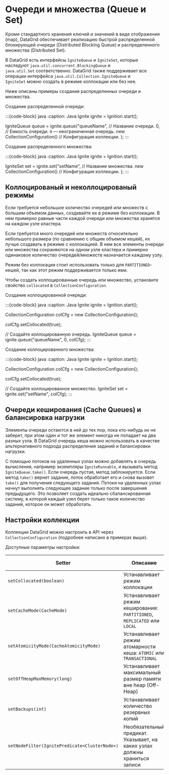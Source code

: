 # Очереди и множества (Queue и Set)

Кроме стандартного хранения ключей и значений в виде отображения (map), DataGrid обеспечивает реализацию быстрой распределенной блокирующей очереди (Distributed Blocking Queue) и распределенного множества (Distributed Set).

В DataGrid есть интерфейсы `IgniteQueue` и `IgniteSet`, которые наследуют `java.util.concurrent.BlockingQueue` и `java.util.Set` соответственно. DataGrid также поддерживает все операции интерфейса `java.util.Collection`. `IgniteQueue` и `IgniteSet` можно создать в режиме коллокации или без нее.

Ниже описаны примеры создания распределенных очереди и множества.

Создание распределенной очереди:

:::{code-block} java
:caption: Java
Ignite ignite = Ignition.start();

IgniteQueue<String> queue = ignite.queue("queueName", // Название очереди.
        0, // Емкость очереди. `0` — неограниченная очередь.
        new CollectionConfiguration() // Конфигурация коллекции.
);
:::

Создание распределенного множества:

:::{code-block} java
:caption: Java
Ignite ignite = Ignition.start();

IgniteSet<String> set = ignite.set("setName", // Название множества.
        new CollectionConfiguration() // Конфигурация коллекции.
);
:::

## Коллоцированый и неколлоцированый режимы

Если требуется небольшое количество очередей или множеств с большим объемом данных, создавайте их в режиме без коллокации. В нем примерно равные части каждой очереди или множества хранятся на каждом узле кластера.

Если требуется много очередей или множеств относительно небольшого размера (по сравнению с общим объемом кешей), их лучше создавать в режиме с коллокацией. В нем все элементы очереди или множества сохраняются на одном узле кластера и примерно одинаковое количество очередей/множеств назначается каждому узлу.

Режим без коллокации стоит использовать только для `PARTITIONED`-кешей, так как этот режим поддерживается только ими.

Чтобы создать коллоцированные очередь или множество, установите свойство `collocated` в `CollectionConfiguration`.

Создание коллоцированной очереди:

:::{code-block} java
:caption: Java
Ignite ignite = Ignition.start();

CollectionConfiguration colCfg = new CollectionConfiguration();

colCfg.setCollocated(true);

// Создайте коллоцированную очередь.
IgniteQueue<String> queue = ignite.queue("queueName", 0, colCfg);
:::

Создание коллоцированного множества:

:::{code-block} java
:caption: Java
Ignite ignite = Ignition.start();

CollectionConfiguration colCfg = new CollectionConfiguration();

colCfg.setCollocated(true);

// Создайте коллоцированное множество.
IgniteSet<String> set = ignite.set("setName", colCfg);
:::

## Очереди кеширования (Cache Queues) и балансировка нагрузки

Элементы очереди остаются в ней до тех пор, пока кто-нибудь их не заберет, при этом один и тот же элемент никогда не попадает на два разных узла. В DataGrid очередь кеша можно использовать в качестве альтернативного подхода распределения заданий и балансировки нагрузки.

С помощью потоков на удаленных узлах можно добавлять в очередь вычисления, например экземпляры `IgniteRunnable`, и вызывать метод `IgniteQueue.take()`. Если очередь пустая, метод заблокируется. Если метод `take()` вернет задание, поток обработает его и снова вызовет `take()` для получения следующего задания. Потоки на удаленных узлах начнут выполнять следующее задание только после завершения предыдущего. Это позволяет создать идеально сбалансированная систему, в которой каждый узел берет только такое количество заданий, которое он может обработать.

## Настройки коллекции

Коллекции DataGrid можно настроить в API через `CollectionConfiguration` (подробнее написано в примерах выше).

Доступные параметры настройки:

| Setter | Описание | Значение по умолчанию |
|---|---|---|
| `setCollocated(boolean)` | Устанавливает режим коллокации | `false` |
| `setCacheMode(CacheMode)` | Устанавливает режим кеширования: `PARTITIONED`, `REPLICATED` или `LOCAL` | `PARTITIONED` |
| `setAtomicityMode(CacheAtomicityMode)` | Устанавливает режим атомарности кеша: `ATOMIC` или `TRANSACTIONAL` | `ATOMIC` |
| `setOffHeapMaxMemory(long)` | Устанавливает максимальный размер памяти вне heap (Off-Heap) | `0` (без ограничений) |
| `setBackups(int)` | Устанавливает количество резервных копий | `0` |
| `setNodeFilter(IgnitePredicate<ClusterNode>)` | Необязательный предикат. Указывает, на каких узлах должны храниться записи | — |